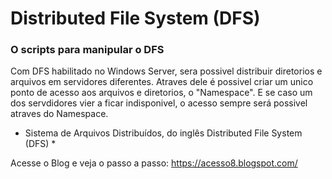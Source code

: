 # Distributed File System (DFS) 

### O scripts para manipular o DFS ### 

Com DFS habilitado no Windows Server, sera possivel distribuir diretorios e arquivos em servidores diferentes. Atraves dele é possivel criar um unico ponto de acesso aos arquivos e diretorios, o  "Namespace". E se caso um dos servdidores vier a ficar indisponivel, o acesso sempre será possivel atraves do Namespace.

* Sistema de Arquivos Distribuídos, do inglês Distributed File System (DFS) *

Acesse o Blog e veja o passo a passo: 
https://acesso8.blogspot.com/
